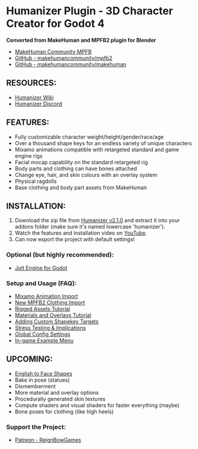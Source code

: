 # Humanizer Plugin - 3D Character Creator for Godot 4

**Converted from MakeHuman and MPFB2 plugin for Blender**

- [MakeHuman Community MPFB](https://static.makehumancommunity.org/mpfb.html)
- [GitHub - makehumancommunity/mpfb2](https://github.com/makehumancommunity/mpfb2)
- [GitHub - makehumancommunity/makehuman](https://github.com/makehumancommunity/makehuman)

## RESOURCES:
 - [Humanizer Wiki](https://github.com/NitroxNova/humanizer/wiki)
 - [Humanizer Discord](https://discord.gg/MN5vJtJYD5)

## FEATURES:

- Fully customizable character weight/height/gender/race/age
- Over a thousand shape keys for an endless variety of unique characters
- Mixamo animations compatible with retargeted standard and game engine rigs
- Facial mocap capability on the standard retargeted rig
- Body parts and clothing can have bones attached
- Change eye, hair, and skin colours with an overlay system
- Physical ragdolls
- Base clothing and body part assets from MakeHuman

## INSTALLATION:

1. Download the zip file from [Humanizer v2.1.0](https://github.com/NitroxNova/humanizer/releases/tag/v2.1.0) and extract it into your addons folder (make sure it's named lowercase 'humanizer').
2. Watch the features and installation video on [YouTube](https://www.youtube.com/watch?v=HcscAIpmVgE).
3. Can now export the project with default settings!

### Optional (but highly recommended):

- [Jolt Engine for Godot](https://godotengine.org/asset-library/asset/1918)

### Setup and Usage (FAQ):

- [Mixamo Animation Import](https://youtu.be/_TsO6bwbGsM)
- [New MPFB2 Clothing Import](https://youtu.be/CKi8rJdgSFY)
- [Rigged Assets Tutorial](https://www.youtube.com/watch?v=NMK_w39wKi0)
- [Materials and Overlays Tutorial](https://www.youtube.com/watch?v=LnubU2OzvQA)
- [Adding Custom Shapekey Targets](https://www.youtube.com/watch?v=scM3nRpdX20)
- [Stress Testing & Implications](https://youtu.be/g8RZiBSZXB8)
- [Global Config Settings](https://www.youtube.com/watch?v=nAn8TILgigM)
- [In-game Example Menu](https://github.com/NitroxNova/Humanizer_Example)

## UPCOMING:

- [English to Face Shapes](https://github.com/met4citizen/TalkingHead/blob/cf86ab31942bd0ee38d0e952214fcb1542dc0e67/modules/lipsync-en.mjs#L14-27)
- Bake in pose (statues)
- Dismemberment
- More material and overlay options
- Procedurally generated skin textures
- Compute shaders and visual shaders for faster everything (maybe)
- Bone poses for clothing (like high heels)

### Support the Project:

- [Patreon - ReignBowGames](https://www.patreon.com/ReignBowGames)
